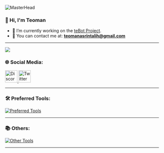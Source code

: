 ![MasterHead](https://i.redd.it/0w8k67nd28971.gif)

<h3>👋 Hi, I'm Teoman</h3>

- 👀 I’m currently working on the [teBot Project](https://github.com/teomanasrintalih/teBot).  
- 🍻 You can contact me at: **teomanasrintalih@gmail.com**

---
![](https://github-readme-stats.vercel.app/api/top-langs/?username=teomanasrintalih&theme=dark&hide_border=true&include_all_commits=false&count_private=false&layout=compact)
<h3 align="left">🌐 Social Media:</h3>
<p align="left">
  <a href="https://discord.com" target="_blank">
    <img src="https://raw.githubusercontent.com/maurodesouza/profile-readme-generator/master/src/assets/icons/social/discord/default.svg" width="40" height="40" alt="Discord" />
  </a>
  <a href="https://twitter.com/goleovl" target="_blank">
    <img src="https://raw.githubusercontent.com/maurodesouza/profile-readme-generator/master/src/assets/icons/social/twitter/default.svg" width="40" height="40" alt="Twitter" />
  </a>
</p>

---

<h3 align="left">🛠️ Preferred Tools:</h3>
<p align="left">
  <a href="https://skillicons.dev" target="_blank">
    <img src="https://skillicons.dev/icons?i=cs,unity,visualstudio,html,css,js" alt="Preferred Tools" />
  </a>
</p>

---

<h3 align="left">📚 Others:</h3>
<p align="left">
  <a href="https://skillicons.dev" target="_blank">
    <img src="https://skillicons.dev/icons?i=arduino,mysql,python,java,androidstudio,photoshop,ae,blender,bootstrap,dotnet,firebase,jquery,windows" alt="Other Tools" />
  </a>
</p>

---



